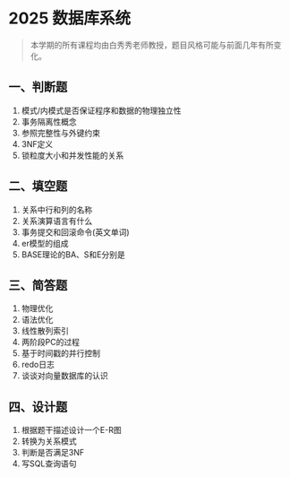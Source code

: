 # 2025 数据库系统

> 本学期的所有课程均由白秀秀老师教授，题目风格可能与前面几年有所变化。

## 一、判断题

1. 模式/内模式是否保证程序和数据的物理独立性
2. 事务隔离性概念
3. 参照完整性与外键约束
4. 3NF定义
5. 锁粒度大小和并发性能的关系

## 二、填空题

1. 关系中行和列的名称
2. 关系演算语言有什么
3. 事务提交和回滚命令(英文单词)
4. er模型的组成
5. BASE理论的BA、S和E分别是

## 三、简答题

1. 物理优化
2. 语法优化
3. 线性散列索引
4. 两阶段PC的过程
5. 基于时间戳的并行控制
6. redo日志
7. 谈谈对向量数据库的认识


## 四、设计题

1. 根据题干描述设计一个E-R图
2. 转换为关系模式
3. 判断是否满足3NF
4. 写SQL查询语句